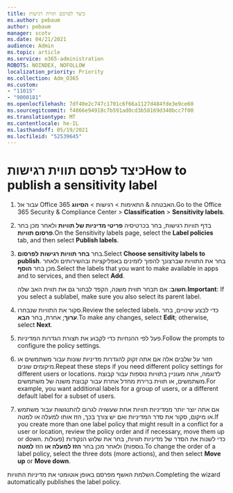 ```yaml
---
title: כיצד לפרסם תווית רגישות
ms.author: pebaum
author: pebaum
manager: scotv
ms.date: 04/21/2021
audience: Admin
ms.topic: article
ms.service: o365-administration
ROBOTS: NOINDEX, NOFOLLOW
localization_priority: Priority
ms.collection: Adm_O365
ms.custom:
- "11015"
- "9000181"
ms.openlocfilehash: 7df40e2c747c1701c6f66a1127d484fde3e9ce60
ms.sourcegitcommit: f4866e94918c7b591ad0cd3b58169d340bcc7f00
ms.translationtype: MT
ms.contentlocale: he-IL
ms.lasthandoff: 05/19/2021
ms.locfileid: "52539645"
---
```

# <a name="how-to-publish-a-sensitivity-label"></a><span data-ttu-id="1aebd-102">כיצד לפרסם תווית רגישות</span><span class="sxs-lookup"><span data-stu-id="1aebd-102">How to publish a sensitivity label</span></span>

1. <span data-ttu-id="1aebd-103">עבור אל Office 365 האבטחה & התאימות > רגישות   >  **הסיווג**.</span><span class="sxs-lookup"><span data-stu-id="1aebd-103">Go to the Office 365 Security & Compliance Center > **Classification** > **Sensitivity labels**.</span></span>

1. <span data-ttu-id="1aebd-104">בדף תוויות רגישות, בחר בכרטיסיה **פריטי מדיניות של תוויות** ולאחר מכן בחר **פרסום תוויות**.</span><span class="sxs-lookup"><span data-stu-id="1aebd-104">On the Sensitivity labels page, select the **Label policies** tab, and then select **Publish labels**.</span></span>

1. <span data-ttu-id="1aebd-105">בחר **בחר תוויות רגישות לפרסום**.</span><span class="sxs-lookup"><span data-stu-id="1aebd-105">Select **Choose sensitivity labels to publish**.</span></span> <span data-ttu-id="1aebd-106">בחר את התוויות שברצונך להפוך לזמינים באפליקציות ובהשירותים ולאחר מכן בחר **הוסף**.</span><span class="sxs-lookup"><span data-stu-id="1aebd-106">Select the labels that you want to make available in apps and to services, and then select **Add**.</span></span>

    <span data-ttu-id="1aebd-107">**חשוב**: אם תבחר תווית משנה, הקפד לבחור גם את תווית האב שלה.</span><span class="sxs-lookup"><span data-stu-id="1aebd-107">**Important**: If you select a sublabel, make sure you also select its parent label.</span></span>

1. <span data-ttu-id="1aebd-108">סקור את התוויות שנבחרו.</span><span class="sxs-lookup"><span data-stu-id="1aebd-108">Review the selected labels.</span></span> <span data-ttu-id="1aebd-109">כדי לבצע שינויים, בחר **ערוך**; אחרת, בחר **הבא**.</span><span class="sxs-lookup"><span data-stu-id="1aebd-109">To make any changes, select **Edit**; otherwise, select **Next**.</span></span>

1. <span data-ttu-id="1aebd-110">פעל לפי ההנחיות כדי לקבוע את תצורת הגדרות המדיניות.</span><span class="sxs-lookup"><span data-stu-id="1aebd-110">Follow the prompts to configure the policy settings.</span></span>

1. <span data-ttu-id="1aebd-111">חזור על שלבים אלה אם אתה זקוק להגדרות מדיניות שונות עבור משתמשים או מיקומים שונים.</span><span class="sxs-lookup"><span data-stu-id="1aebd-111">Repeat these steps if you need different policy settings for different users or locations.</span></span> <span data-ttu-id="1aebd-112">לדוגמה, אתה מעוניין בתוויות נוספות עבור קבוצת משתמשים, או תווית ברירת מחדל אחרת עבור קבוצת משנה של משתמשים.</span><span class="sxs-lookup"><span data-stu-id="1aebd-112">For example, you want additional labels for a group of users, or a different default label for a subset of users.</span></span>

1. <span data-ttu-id="1aebd-113">אם אתה יוצר יותר ממדיניות תוויות אחת שעשויה לגרום להתנגשות עבור משתמש או מיקום, סקור את סדר המדיניות ואם יש צורך בכך, הזז אותו למעלה או למטה.</span><span class="sxs-lookup"><span data-stu-id="1aebd-113">If you create more than one label policy that might result in a conflict for a user or location, review the policy order and if necessary, move them up or down.</span></span> <span data-ttu-id="1aebd-114">כדי לשנות את הסדר של מדיניות תוויות, בחר את שלוש הנקודות (פעולות נוספות) ולאחר מכן בחר **הזז למעלה או** הזז **למטה**.</span><span class="sxs-lookup"><span data-stu-id="1aebd-114">To change the order of a label policy, select the three dots (more actions), and then select **Move up** or **Move down**.</span></span>

<span data-ttu-id="1aebd-115">השלמת האשף מפרסם באופן אוטומטי את מדיניות התוויות.</span><span class="sxs-lookup"><span data-stu-id="1aebd-115">Completing the wizard automatically publishes the label policy.</span></span>